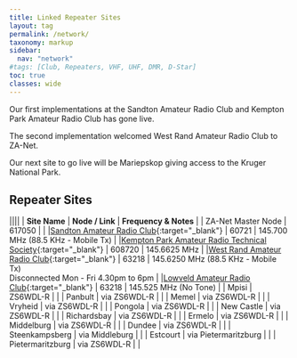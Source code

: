 ```yaml
---
title: Linked Repeater Sites
layout: tag
permalink: /network/
taxonomy: markup
sidebar:
  nav: "network"
#tags: [Club, Repeaters, VHF, UHF, DMR, D-Star]
toc: true
classes: wide
---
```

Our first implementations at the Sandton Amateur Radio Club and Kempton Park Amateur Radio Club has gone live.

The second implementation welcomed West Rand Amateur Radio Club to ZA-Net.

Our next site to go live will be Mariepskop giving access to the Kruger National Park.

## Repeater Sites

||||
| **Site Name** | **Node / Link** | **Frequency & Notes** |
| ZA-Net Master Node | 617050 | |
|[Sandton Amateur Radio Club](https://www.zs6stn.org.za/){:target="_blank"} | 60721 | 145.700 MHz (88.5 KHz - Mobile Tx) |
|[Kempton Park Amateur Radio Technical Society](https://zs6kts.co.za/){:target="_blank"} | 608720 | 145.6625 MHz |
|[West Rand Amateur Radio Club](https://www.zs6wr.co.za/){:target="_blank"} | 63218 | 145.6250 MHz (88.5 KHz - Mobile Tx)  
Disconnected Mon - Fri 4.30pm to 6pm |
|[Lowveld Amateur Radio Club](https://www.facebook.com/ZS6LOW/){:target="_blank"} | 63218 |  145.525 MHz (No Tone) |
| Mpisi | ZS6WDL-R | |
| Panbult | via ZS6WDL-R | |
| Memel | via ZS6WDL-R | |
| Vryheid | via ZS6WDL-R | |
| Pongola | via ZS6WDL-R | |
| New Castle | via ZS6WDL-R | |
| Richardsbay  | via ZS6WDL-R | |
| Ermelo  | via ZS6WDL-R | |
| Middelburg  | via ZS6WDL-R | |
| Dundee | via ZS6WDL-R | |
| Steenkampsberg | via Middleburg | |
| Estcourt  | via Pietermaritzburg | |
| Pietermaritzburg  | via ZS6WDL-R | | 
